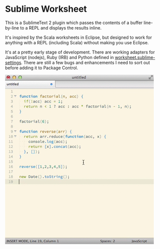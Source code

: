 # Sublime Worksheet

This is a SublimeText 2 plugin which passes the contents of a buffer line-by-line to a REPL and displays the results inline.

It's inspired by the Scala worksheets in Eclipse, but designed to work for anything with a REPL (including Scala) without making you use Eclipse.

It's at a pretty early stage of development. There are working adapters for JavaScript (nodejs), Ruby (IRB) and Python defined in [worksheet.sublime-settings](worksheet.sublime-settings). There are still a few bugs and enhancements I need to sort out before adding it to Package Control.

![a](docs/worksheet.gif)

